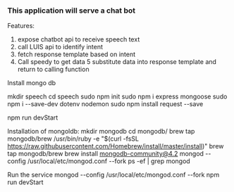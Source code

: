 ### This application will serve a chat bot ####
Features:
1. expose chatbot api to receive speech text
2. call LUIS api to identify intent
3. fetch response template based on intent
4. Call speedy to get data
5 substitute data into response template and return to calling function

Install mongo db

mkdir speech
cd speech
sudo npm init
sudo npm i express mongoose
sudo npm i --save-dev dotenv nodemon
sudo npm install request --save

npm run devStart


Installation of mongoldb:
mkdir mongodb
cd mongodb/
brew tap mongodb/brew
/usr/bin/ruby -e "$(curl -fsSL https://raw.githubusercontent.com/Homebrew/install/master/install)"
brew tap mongodb/brew
brew install mongodb-community@4.2
mongod --config /usr/local/etc/mongod.conf --fork
ps -ef | grep mongod

Run the service
mongod --config /usr/local/etc/mongod.conf --fork
npm run devStart

